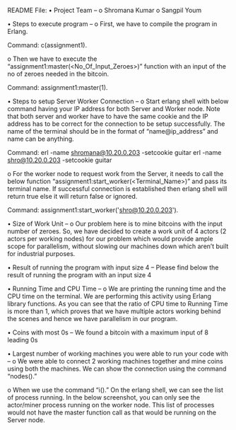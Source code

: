 README File:
•	Project Team –
o	Shromana Kumar
o	Sangpil Youm

•	Steps to execute program – 
o	First, we have to compile the program in Erlang.

Command:
c(assignment1).

o	Then we have to execute the “assignment1:master(<No_Of_Input_Zeroes>)” function with an input of the no of zeroes needed in the bitcoin.

Command:
assignment1:master(1).

 

•	Steps to setup Server Worker Connection –
o	Start erlang shell with below command having your IP address for both Server and Worker node. Note that both server and worker have to have the same cookie and the IP address has to be correct for the connection to be setup successfully. The name of the terminal should be in the format of “name@ip_address” and name can be anything.

Command:
erl -name shromana@10.20.0.203 -setcookie guitar
erl -name shro@10.20.0.203 -setcookie guitar

 
 

o	For the worker node to request work from the Server, it needs to call the below function “assignment1:start_worker(<Terminal_Name>)” and pass its terminal name. If successful connection is established then erlang shell will return true else it will return false or ignored.

Command:
assignment1:start_worker('shro@10.20.0.203').
 

•	Size of Work Unit –
o	Our problem here is to mine bitcoins with the input number of zeroes. So, we have decided to create a work unit of 4 actors (2 actors per working nodes) for our problem which would provide ample scope for parallelism, without slowing our machines down which aren’t built for industrial purposes.

•	Result of running the program with input size 4 –
Please find below the result of running the program with an input size 4
 

•	Running Time and CPU Time –
o	We are printing the running time and the CPU time on the terminal. We are performing this activity using Erlang library functions. As you can see that the ratio of CPU time to Running Time is more than 1, which proves that we have multiple actors working behind the scenes and hence we have parallelism in our program.

 

•	Coins with most 0s – 
We found a bitcoin with a maximum input of 8 leading 0s
 

•	Largest number of working machines you were able to run your code with –
o	We were able to connect 2 working machines together and mine coins using both the machines. We can show the connection using the command “nodes().”
 

 

o	When we use the command “i().” On the erlang shell, we can see the list of process running. In the below screenshot, you can only see the actor/miner process running on the worker node. This list of processes would not have the master function call as that would be running on the Server node. 

 
